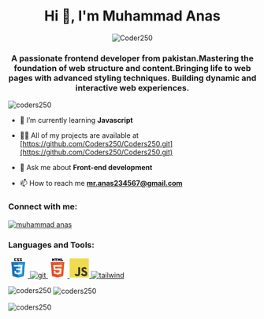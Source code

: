 
<h1 align="center">Hi 👋, I'm Muhammad Anas</h1>
 <div align = "center"><img src="https://media.licdn.com/dms/image/D4D16AQE_m4FHzcr-rw/profile-displaybackgroundimage-shrink_350_1400/0/1706027427827?e=1713398400&v=beta&t=achoeGTRW50k22TCEOAtFMbu1cp__5QU41S0mxT_eFo" alt="Coder250"></div>
<h3 align="center">A passionate frontend developer from pakistan.Mastering the foundation of web structure and content.Bringing life to web pages with advanced styling techniques. Building dynamic and interactive web experiences.</h3>

<p align="left"> <img src="https://komarev.com/ghpvc/?username=coders250&label=Profile%20views&color=0e75b6&style=flat" alt="coders250" /> </p>

- 🌱 I’m currently learning **Javascript**

- 👨‍💻 All of my projects are available at [https://github.com/Coders250/Coders250.git](https://github.com/Coders250/Coders250.git)

- 💬 Ask me about **Front-end development**

- 📫 How to reach me **mr.anas234567@gmail.com**

<h3 align="left">Connect with me:</h3>
<p align="left">
<a href="https://linkedin.com/in/muhammad anas" target="blank"><img align="center" src="https://raw.githubusercontent.com/rahuldkjain/github-profile-readme-generator/master/src/images/icons/Social/linked-in-alt.svg" alt="muhammad anas" height="30" width="40" /></a>
</p>

<h3 align="left">Languages and Tools:</h3>
<p align="left"> <a href="https://www.w3schools.com/css/" target="_blank" rel="noreferrer"> <img src="https://raw.githubusercontent.com/devicons/devicon/master/icons/css3/css3-original-wordmark.svg" alt="css3" width="40" height="40"/> </a> <a href="https://git-scm.com/" target="_blank" rel="noreferrer"> <img src="https://www.vectorlogo.zone/logos/git-scm/git-scm-icon.svg" alt="git" width="40" height="40"/> </a> <a href="https://www.w3.org/html/" target="_blank" rel="noreferrer"> <img src="https://raw.githubusercontent.com/devicons/devicon/master/icons/html5/html5-original-wordmark.svg" alt="html5" width="40" height="40"/> </a> <a href="https://developer.mozilla.org/en-US/docs/Web/JavaScript" target="_blank" rel="noreferrer"> <img src="https://raw.githubusercontent.com/devicons/devicon/master/icons/javascript/javascript-original.svg" alt="javascript" width="40" height="40"/> </a> <a href="https://tailwindcss.com/" target="_blank" rel="noreferrer"> <img src="https://www.vectorlogo.zone/logos/tailwindcss/tailwindcss-icon.svg" alt="tailwind" width="40" height="40"/> </a> </p>

<p><img align="left" src="https://github-readme-stats.vercel.app/api/top-langs?username=coders250&show_icons=true&locale=en&layout=compact" alt="coders250" /></p>

<p>&nbsp;<img align="center" src="https://github-readme-stats.vercel.app/api?username=coders250&show_icons=true&locale=en" alt="coders250" /></p>

<p><img align="center" src="https://github-readme-streak-stats.herokuapp.com/?user=coders250&" alt="coders250" /></p>
